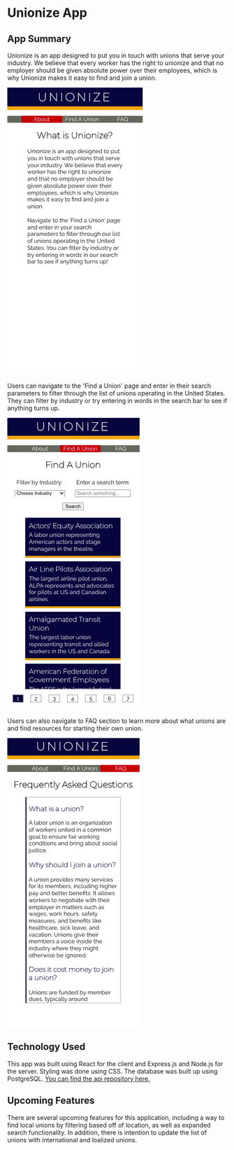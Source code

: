 # Unionize App

## App Summary

Unionize is an app designed to put you in touch with unions that serve your industry. We believe that every worker has the right to unionize and that no employer should be given absolute power over their employees, which is why Unionize makes it easy to find and join a union.

![About Page](/images/about-page.png)
                        
Users can navigate to the 'Find a Union' page and enter in their search parameters to filter through the list of unions operating in the United States. They can filter by industry or try entering in words in the search bar to see if anything turns up. 

![Find a Union Page](/images/find-union-page.png)

Users can also navigate to FAQ section to learn more about what unions are and find resources for starting their own union.

![FAQ Page](/images/faq-page.png)

## Technology Used

This app was built using React for the client and Express.js and Node.js for the server. Styling was done using CSS. The database was built up using PostgreSQL. [You can find the api repository here.](https://github.com/alannabouloy/unionize-server)

## Upcoming Features

There are several upcoming features for this application, including a way to find local unions by filtering based off of location, as well as expanded search functionality. In addition, there is intention to update the list of unions with international and loalized unions. 
